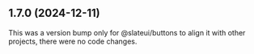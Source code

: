 ## 1.7.0 (2024-12-11)

This was a version bump only for @slateui/buttons to align it with other projects, there were no code changes.